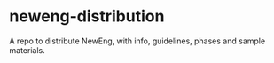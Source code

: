 # neweng-distribution
A repo to distribute NewEng, with info, guidelines, phases and sample materials.
